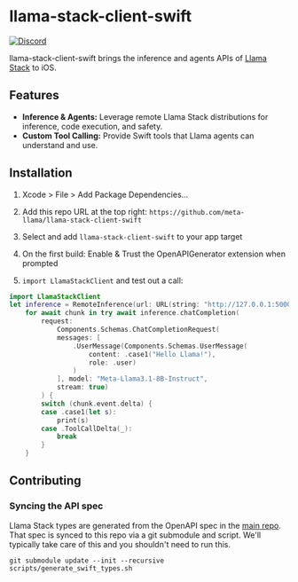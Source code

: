 # llama-stack-client-swift

[![Discord](https://img.shields.io/discord/1257833999603335178)](https://discord.gg/llama-stack)

llama-stack-client-swift brings the inference and agents APIs of [Llama Stack](https://github.com/meta-llama/llama-stack) to iOS.

## Features

- **Inference & Agents:** Leverage remote Llama Stack distributions for inference, code execution, and safety.
- **Custom Tool Calling:**  Provide Swift tools that Llama agents can understand and use.

## Installation

1. Xcode > File > Add Package Dependencies...

2. Add this repo URL at the top right: `https://github.com/meta-llama/llama-stack-client-swift`

3. Select and add `llama-stack-client-swift` to your app target

4. On the first build: Enable & Trust the OpenAPIGenerator extension when prompted

5. `import LlamaStackClient` and test out a call:

```swift
import LlamaStackClient
let inference = RemoteInference(url: URL(string: "http://127.0.0.1:5000")!)
    for await chunk in try await inference.chatCompletion(
        request:
            Components.Schemas.ChatCompletionRequest(
            messages: [
                .UserMessage(Components.Schemas.UserMessage(
                    content: .case1("Hello Llama!"),
                    role: .user)
                )
            ], model: "Meta-Llama3.1-8B-Instruct",
            stream: true)
        ) {
        switch (chunk.event.delta) {
        case .case1(let s):
            print(s)
        case .ToolCallDelta(_):
            break
        }
    }
```

## Contributing

### Syncing the API spec

Llama Stack types are generated from the OpenAPI spec in the [main repo](https://github.com/meta-llama/llama-stack). 
That spec is synced to this repo via a git submodule and script. We'll typically take care of this and you shouldn't need to run this. 

```
git submodule update --init --recursive
scripts/generate_swift_types.sh
```
